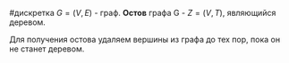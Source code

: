 #дискретка 
$G = (V, E)$ - граф. **Остов** графа G - $Z = (V, T)$, являющийся деревом.

Для получения остова удаляем вершины из графа до тех пор, пока он не станет деревом.